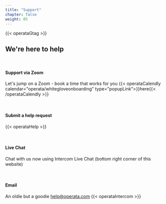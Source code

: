 ```yaml
---
title: "Support"
chapter: false
weight: 05
---
```

{{< operataGtag >}}
## We're here to help

<br />

#### Support via Zoom
Let's jump on a Zoom - book a time that works for you {{< operataCalendly calendar="operata/whitegloveonboarding" type="popupLink">}}here{{< /operataCalendly >}}

<br />

#### Submit a help request
{{< operataHelp >}}

<br />

#### Live Chat
Chat with us now using Intercom Live Chat (bottom right corner of this website)

<br />

#### Email
An oldie but a goodie [help@operata.com](mailto:help@operata.com)
{{< operataIntercom >}}